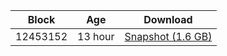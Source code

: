|     Block   |     Age     |   Download  |
| ----------- | ----------- | ----------- |
|   12453152   |  13 hour | [Snapshot (1.6 GB)](https://s3.eu-central-1.amazonaws.com/w3coins.io/snapshots/akash-mainnet/akash_snapsot_latest.tar.lz4)  |
